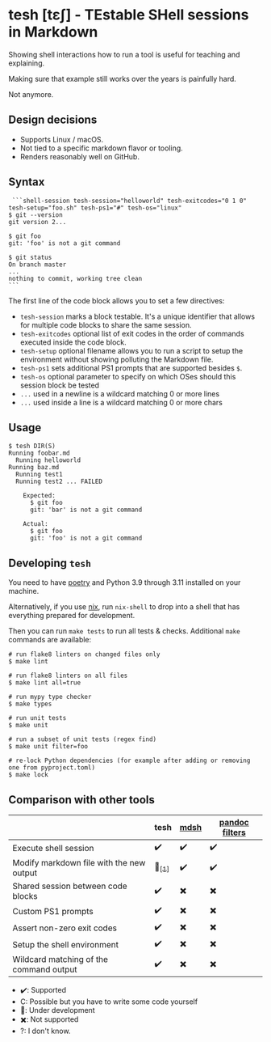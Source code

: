 
# tesh [tɛʃ] - TEstable SHell sessions in Markdown

Showing shell interactions how to run a tool is useful for teaching and explaining.

Making sure that example still works over the years is painfully hard.

Not anymore.

## Design decisions

- Supports Linux / macOS.
- Not tied to a specific markdown flavor or tooling.
- Renders reasonably well on GitHub.

## Syntax

~~~
 ```shell-session tesh-session="helloworld" tesh-exitcodes="0 1 0" tesh-setup="foo.sh" tesh-ps1="#" tesh-os="linux"
$ git --version
git version 2...

$ git foo
git: 'foo' is not a git command

$ git status
On branch master
...
nothing to commit, working tree clean
```
~~~

The first line of the code block allows you to set a few directives:

- ``tesh-session`` marks a block testable. It's a unique identifier that allows for multiple code blocks to share the same session.
- ``tesh-exitcodes`` optional list of exit codes in the order of commands executed inside the code block.
- ``tesh-setup`` optional filename allows you to run a script to setup the environment without showing polluting the Markdown file.
- ``tesh-ps1`` sets additional PS1 prompts that are supported besides ``$``.
- ``tesh-os`` optional parameter to specify on which OSes should this session block be tested
- ``...`` used in a newline is a wildcard matching 0 or more lines
- ``...`` used inside a line is a wildcard matching 0 or more chars


## Usage

```shell-session tesh="readme" tesh-exitcode="1"
$ tesh DIR(S)
Running foobar.md
  Running helloworld
Running baz.md
  Running test1
  Running test2 ... FAILED

    Expected:
      $ git foo
      git: 'bar' is not a git command

    Actual:
      $ git foo
      git: 'foo' is not a git command
```

## Developing `tesh`

You need to have [poetry](https://python-poetry.org/) and Python 3.9 through 3.11 installed on your machine.

Alternatively, if you use [nix](https://nix.dev/tutorials/declarative-and-reproducible-developer-environments), run `nix-shell` to drop into a shell that has everything prepared for development.

Then you can run `make tests` to run all tests & checks. Additional `make` commands are available:

```
# run flake8 linters on changed files only
$ make lint

# run flake8 linters on all files
$ make lint all=true

# run mypy type checker
$ make types

# run unit tests
$ make unit

# run a subset of unit tests (regex find)
$ make unit filter=foo

# re-lock Python dependencies (for example after adding or removing one from pyproject.toml)
$ make lock
```


## Comparison with other tools

| | tesh | [mdsh](https://github.com/zimbatm/mdsh) | [pandoc filters](http://www.chriswarbo.net/projects/activecode/index.html) |
|------------------------------------------|---|---|---|
| Execute shell session                    | ✔️ | ✔️ | ✔️ |
| Modify markdown file with the new output | 🚧[<sub>[1]</sub>](https://github.com/OceanSprint/tesh/issues/6) | ✔️ | ✔️ |
| Shared session between code blocks       | ✔️ | ✖️ | ✖️ |
| Custom PS1 prompts                       | ✔️ | ✖️ | ✖️ |
| Assert non-zero exit codes               | ✔️ | ✖️ | ✖️ |
| Setup the shell environment              | ✔️ | ✖️ | ✖️ |
| Wildcard matching of the command output  | ✔️ | ✖️ | ✖️ |


* ✔️: Supported
* C: Possible but you have to write some code yourself
* 🚧: Under development
* ✖️: Not supported
* ?: I don't know.
